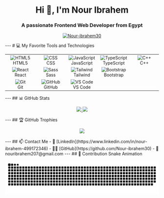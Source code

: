 <!-- Profile ReadMe Created for Nour Ibrahem --> <h1 align="center">Hi 👋, I'm Nour Ibrahem</h1> <h3 align="center">A passionate Frontend Web Developer from Egypt</h3> <p align="center"> <a href="https://github.com/Nour-ibrahem30"> <img src="https://komarev.com/ghpvc/?username=Nour-ibrahem30&label=Profile%20views&color=0e75b6&style=flat" alt="Nour-ibrahem30" /> </a> </p> --- # 💻 My Favorite Tools and Technologies <div style="display: flex; align-items: flex-start; align: center"> <table align="center"> <tr> <td align="center" width="96"> <img src="https://skillicons.dev/icons?i=html" width="48" height="48" alt="HTML5" /> <br>HTML5 </td> <td align="center" width="96"> <img src="https://skillicons.dev/icons?i=css" width="48" height="48" alt="CSS" /> <br>CSS </td> <td align="center" width="96"> <img src="https://techstack-generator.vercel.app/js-icon.svg" width="65" height="65" alt="JavaScript" /> <br>JavaScript </td> <td align="center" width="96"> <img src="https://techstack-generator.vercel.app/ts-icon.svg" width="65" height="65" alt="TypeScript" /> <br>TypeScript </td> <td align="center" width="96"> <img src="https://techstack-generator.vercel.app/cpp-icon.svg" width="65" height="65" alt="C++" /> <br>C++ </td> </tr> <tr> <td align="center" width="96"> <img src="https://techstack-generator.vercel.app/react-icon.svg" width="65" height="65" alt="React" /> <br>React </td> <td align="center" width="96"> <img src="https://skillicons.dev/icons?i=sass" width="48" height="48" alt="Sass" /> <br>Sass </td> <td align="center" width="96"> <img src="https://skillicons.dev/icons?i=tailwind" width="48" height="48" alt="Tailwind" /> <br>Tailwind </td> <td align="center" width="96"> <img src="https://skillicons.dev/icons?i=bootstrap" width="48" height="48" alt="Bootstrap" /> <br>Bootstrap </td> </tr> <tr> <td align="center" width="96"> <img src="https://skillicons.dev/icons?i=git" width="48" height="48" alt="Git" /> <br>Git </td> <td align="center" width="96"> <img src="https://techstack-generator.vercel.app/github-icon.svg" width="65" height="65" alt="GitHub" /> <br>GitHub </td> <td align="center" width="96"> <img src="https://skillicons.dev/icons?i=vscode" width="48" height="48" alt="VS Code" /> <br>VS Code </td> <!-- <td align="center" width="96"> <img src="https://techstack-generator.vercel.app/mysql-icon.svg" width="65" height="65" alt="MySQL" /> <br>MySQL </td> --> </tr> </table> </div> --- ## 📊 GitHub Stats <p align="center"> <a href="https://github.com/Nour-ibrahem30"> <img src="https://github-readme-stats.vercel.app/api?username=Nour-ibrahem30&show_icons=true&theme=tokyonight&hide_border=true" width="48%" /> </a> <a href="https://github.com/Nour-ibrahem30"> <img src="https://github-readme-streak-stats.herokuapp.com/?user=Nour-ibrahem30&theme=tokyonight&hide_border=true" width="48%" /> </a> </p> --- ## 🏆 GitHub Trophies <p align="center"> <img src="https://github-profile-trophy.vercel.app/?username=Nour-ibrahem30&theme=tokyonight&no-frame=true&row=1&column=6" /> </p> --- ## 📫 Contact Me - 💼 [LinkedIn](https://www.linkedin.com/in/nour-ibrahem-499172346) - 👨‍💻 [GitHub](https://github.com/Nour-ibrahem30) - 📧 nouribrahem207@gmail.com --- ## 🐍 Contribution Snake Animation <p align="center"> <img src="https://raw.githubusercontent.com/ishandutta2007/snk/output-svg-only/github-contribution-grid-snake.svg" alt="Contribution Snake Animation" /> </p>
